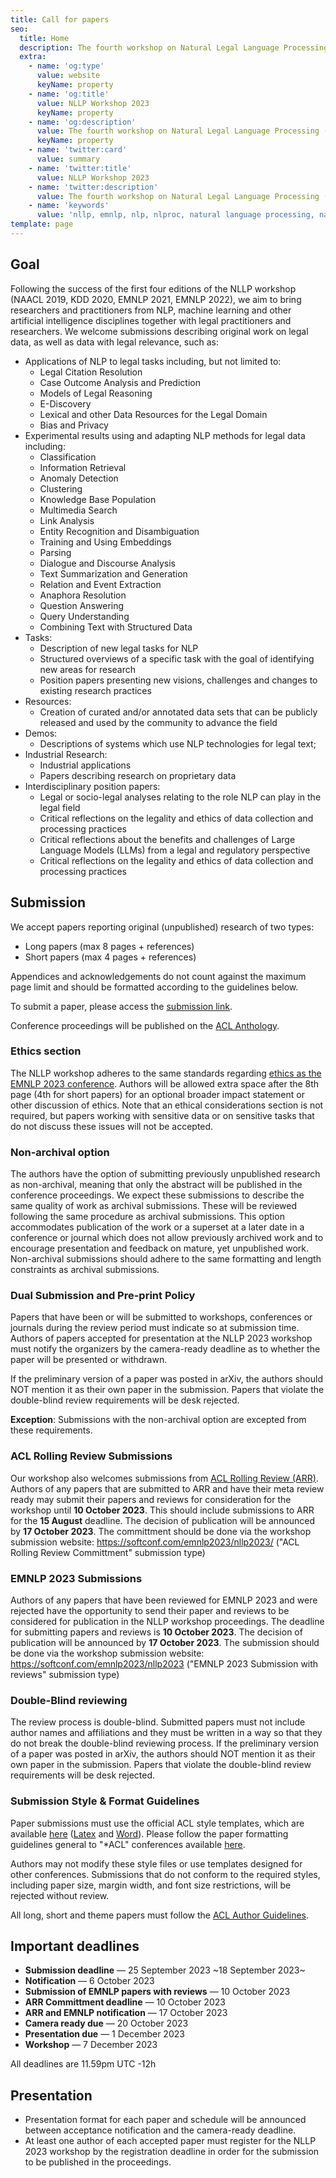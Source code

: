 ```yaml
---
title: Call for papers
seo:
  title: Home
  description: The fourth workshop on Natural Legal Language Processing (NLLP 2023) explores methods and applications of Natural Language Processing for the Legal Domain by focusing on legal text and text with legal significance. Co-located with EMNLP 2023.
  extra:
    - name: 'og:type'
      value: website
      keyName: property
    - name: 'og:title'
      value: NLLP Workshop 2023
      keyName: property
    - name: 'og:description'
      value: The fourth workshop on Natural Legal Language Processing (NLLP 2023) explores methods and applications of Natural Language Processing for the Legal Domain by focusing on legal text and text with legal significance. Co-located with EMNLP 2023.
      keyName: property
    - name: 'twitter:card'
      value: summary
    - name: 'twitter:title'
      value: NLLP Workshop 2023
    - name: 'twitter:description'
      value: The fourth workshop on Natural Legal Language Processing (NLLP 2023) explores methods and applications of Natural Language Processing for the Legal Domain by focusing on legal text and text with legal significance. Co-located with EMNLP 2023.
    - name: 'keywords'
      value: 'nllp, emnlp, nlp, nlproc, natural language processing, natural legal language processing, legal text, legal domain language'
template: page
---
```


## Goal

Following the success of the first four editions of the NLLP workshop (NAACL 2019, KDD 2020, EMNLP 2021, EMNLP 2022), we aim to bring researchers and practitioners from NLP, machine learning and other artificial intelligence disciplines together with legal practitioners and researchers. We welcome submissions describing original work on legal data, as well as data with legal relevance, such as:

- Applications of NLP to legal tasks including, but not limited to:
  - Legal Citation Resolution
  - Case Outcome Analysis and Prediction
  - Models of Legal Reasoning
  - E-Discovery
  - Lexical and other Data Resources for the Legal Domain
  - Bias and Privacy
- Experimental results using and adapting NLP methods for legal data including:
  - Classification
  - Information Retrieval
  - Anomaly Detection
  - Clustering
  - Knowledge Base Population
  - Multimedia Search
  - Link Analysis
  - Entity Recognition and Disambiguation
  - Training and Using Embeddings
  - Parsing
  - Dialogue and Discourse Analysis
  - Text Summarization and Generation
  - Relation and Event Extraction
  - Anaphora Resolution
  - Question Answering
  - Query Understanding
  - Combining Text with Structured Data
- Tasks:
  - Description of new legal tasks for NLP
  - Structured overviews of a specific task with the goal of identifying new areas for research
  - Position papers presenting new visions, challenges and changes to existing research practices
- Resources:
  - Creation of curated and/or annotated data sets that can be publicly released and used by the community to advance the field
- Demos:
  - Descriptions of systems which use NLP technologies for legal text;
- Industrial Research:
  - Industrial applications
  - Papers describing research on proprietary data
- Interdisciplinary position papers:
  - Legal or socio-legal analyses relating to the role NLP can play in the legal field
  - Critical reflections on the legality and ethics of data collection and processing practices
  - Critical reflections about the benefits and challenges of Large Language Models (LLMs) from a legal and regulatory perspective
  - Critical reflections on the legality and ethics of data collection and processing practices

## Submission

We accept papers reporting original (unpublished) research of two types:
- Long papers (max 8 pages + references)
- Short papers (max 4 pages + references)

Appendices and acknowledgements do not count against the maximum page limit and should be formatted according to the guidelines below.

To submit a paper, please access the [submission link](https://softconf.com/emnlp2023/nllp2023).

Conference proceedings will be published on the [ACL Anthology](https://aclanthology.org/).

### Ethics section

The NLLP workshop adheres to the same standards regarding [ethics as the EMNLP 2023 conference](https://2023.emnlp.org/calls/main_conference_papers/#ethics-policy). Authors will be allowed extra space after the 8th page (4th for short papers) for an optional broader impact statement or other discussion of ethics. Note that an ethical considerations section is not required, but papers working with sensitive data or on sensitive tasks that do not discuss these issues will not be accepted.

### Non-archival option

The authors have the option of submitting previously unpublished research as non-archival, meaning that only the abstract will be published in the conference proceedings. We expect these submissions to describe the same quality of work as archival submissions. These will be reviewed following the same procedure as archival submissions. This option accommodates publication of the work or a superset at a later date in a conference or journal which does not allow previously archived work and to encourage presentation and feedback on mature, yet unpublished work. Non-archival submissions should adhere to the same formatting and length constraints as archival submissions.

### Dual Submission and Pre-print Policy

Papers that have been or will be submitted to workshops, conferences or journals during the review period must indicate so at submission time. Authors of papers accepted for presentation at the NLLP 2023 workshop must notify the organizers by the camera-ready deadline as to whether the paper will be presented or withdrawn.

If the preliminary version of a paper was posted in arXiv, the authors should NOT mention it as their own paper in the submission. Papers that violate the double-blind review requirements will be desk rejected. 

**Exception**: Submissions with the non-archival option are excepted from these requirements. 

### ACL Rolling Review Submissions

Our workshop also welcomes submissions from [ACL Rolling Review (ARR)](https://aclrollingreview.org/). Authors of any papers that are submitted to ARR and have their meta review ready may submit their papers and reviews for consideration for the workshop until **10 October 2023**. This should include submissions to ARR for the **15 August** deadline.  The decision of publication will be announced by **17 October 2023**.  The committment should be done via the workshop submission website: https://softconf.com/emnlp2023/nllp2023/ ("ACL Rolling Review Committment" submission type)

### EMNLP 2023 Submissions

Authors of any papers that have been reviewed for EMNLP 2023 and were rejected have the opportunity to send their paper and reviews to be considered for publication in the NLLP workshop proceedings. The deadline for submitting papers and reviews is **10 October 2023**. The decision of publication will be announced by **17 October 2023**. The submission should be done via the workshop submission website: https://softconf.com/emnlp2023/nllp2023 ("EMNLP 2023 Submission with reviews" submission type)

### Double-Blind reviewing

The review process is double-blind. Submitted papers must not include author names and affiliations and they must be written in a way so that they do not break the double-blind reviewing process. If the preliminary version of a paper was posted in arXiv, the authors should NOT mention it as their own paper in the submission. Papers that violate the double-blind review requirements will be desk rejected.

### Submission Style & Format Guidelines

Paper submissions must use the official ACL style templates, which are available [here](https://github.com/acl-org/acl-style-files) ([Latex](https://github.com/acl-org/acl-style-files/tree/master/latex) and [Word](https://github.com/acl-org/acl-style-files/tree/master/word)). Please follow the paper formatting guidelines general to "*ACL" conferences available [here](https://acl-org.github.io/ACLPUB/formatting.html).

Authors may not modify these style files or use templates designed for other conferences. Submissions that do not conform to the required styles, including paper size, margin width, and font size restrictions, will be rejected without review.

All long, short and theme papers must follow the [ACL Author Guidelines](https://www.aclweb.org/adminwiki/index.php?title=ACL_Author_Guidelines).

## Important deadlines

- **Submission deadline** ― 25 September 2023 ~18 September 2023~
- **Notification** ― 6 October 2023
- **Submission of EMNLP papers with reviews** ― 10 October 2023
- **ARR Committment deadline** ― 10 October 2023
- **ARR and EMNLP notification** ― 17 October 2023
- **Camera ready due** ― 20 October 2023 
- **Presentation due** ― 1 December 2023
- **Workshop** ― 7 December 2023

All deadlines are 11.59pm UTC -12h

## Presentation

- Presentation format for each paper and schedule will be announced between acceptance notification and the camera-ready deadline.
- At least one author of each accepted paper must register for the NLLP 2023 workshop by the registration deadline in order for the submission to be published in the proceedings.

